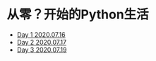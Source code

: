 # 从零？开始的Python生活

+ [Day 1 2020.07.16](https://github.com/SmartFox97/PythonPractice/tree/master/day1)
+ [Day 2 2020.07.17](https://github.com/SmartFox97/PythonPractice/tree/master/day2)
+ [Day 3 2020.07.19](https://github.com/SmartFox97/PythonPractice/tree/master/day3)

